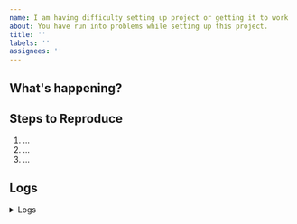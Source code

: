 ```yaml
---
name: I am having difficulty setting up project or getting it to work
about: You have run into problems while setting up this project.
title: ''
labels: ''
assignees: ''
---
```


<!-- Thank you for helping!

     If you are looking for support, please check out our documentation or consider asking a question on our Discussions:
      * https://github.com/lucasfoltran/_CHANGEME_/discussions
      * https://github.com/lucasfoltran/_CHANGEME_/blob/main/docs/GET_STARTED.md
      * https://github.com/lucasfoltran/_CHANGEME_/blob/main/docs/SUPPORT.md

     If you have found a bug or if our documentation doesn't have an answer
     to what you're looking for, then fill out the template below. 
-->

## What's happening?

<!-- Please tell us exactly what's happening in a summarized way -->


## Steps to Reproduce

<!-- Please tell us exactly how to reproduce the problem you are running into. -->

1. ...
2. ...
3. ...

## Logs

<details>
<summary>Logs</summary>

<!--
    Feel free to add any error messages and logs you can collect.
-->

```
Paste it here.
```

</details>